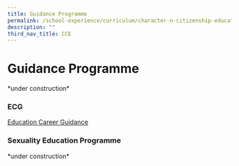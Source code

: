 ```yaml
---
title: Guidance Programme
permalink: /school-experience/curriculum/character-n-citizenship-education/guidance-programme/
description: ""
third_nav_title: CCE
---
```

# **Guidance Programme**

\*under construction\*

### ECG

[Education Career Guidance](/education-and-career-guidance/)

### Sexuality Education Programme

\*under construction\*